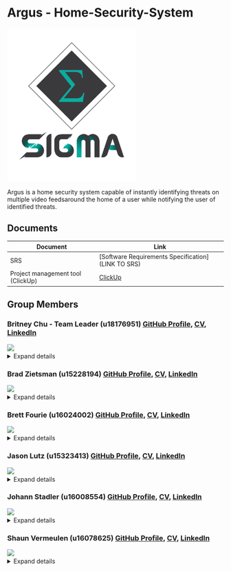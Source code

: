 # Argus - Home-Security-System
<img src="Sigma_Logo.png" width=300/>

Argus is a home security system  capable of instantly identifying threats on multiple video feedsaround the home of a user while notifying the user of identified threats.

## Documents
| Document                         	| Link                                                                                        	|
|----------------------------------	|---------------------------------------------------------------------------------------------	|
| SRS                              	| [Software Requirements Specification](LINK TO SRS)                                      	    |
| Project management tool (ClickUp) | [ClickUp](https://app.clickup.com/2535636/v/l/s/2669690)                                      |

## Group Members

### Britney Chu - Team Leader (u18176951) [GitHub Profile](https://github.com/BritneyChu), [CV](https://britneychu.github.io/), [LinkedIn](https://www.linkedin.com/in/britney-chu-ab434a1a3/)

<img src="https://github.com/BritneyChu.png" width = 200/>

<details><summary>Expand details</summary>

- __Interests__: 
- __Skills__: 
- __Previous work experience__: 
- __Attitudes__: 

</details>

### Brad Zietsman (u15228194) [GitHub Profile](https://github.com/Bradford-700), [CV](https://bradford-700.github.io/online-cv), [LinkedIn](https://www.linkedin.com/in/brad-zietsman/)

<img src="https://github.com/Bradford-700.png" width = 200/>

<details><summary>Expand details</summary>

- __Interests__: 
- __Skills__: 
- __Previous work experience__:
- __Attitudes__:

</details>

### Brett Fourie (u16024002) [GitHub Profile](https://github.com/BrettFourie), [CV](https://brettfourie.github.io/online-cv/), [LinkedIn](https://www.linkedin.com/in/brett-fourie-949021192/)

<img src="https://github.com/BrettFourie.png" width = 200/>

<details><summary>Expand details</summary>

- __Interests__: Gym, Gaming, Technology and Reading
- __Skills__:  Java, C++, x86 Assembly, HTML, CSS, JavaScript, PHP, Android Development and UI/UX Design
- __Previous Work Experience__: No formal work experience
- __Attitudes__: Hard working, positive, dedicated and punctual

</details>

### Jason Lutz (u15323413) [GitHub Profile](https://github.com/jay-lutz), [CV](https://jay-lutz.github.io), [LinkedIn]()

<img src="https://github.com/jay-lutz.png" width = 200/>

<details><summary>Expand details</summary>

- __Interests__: 
- __Skills__: 
- __Previous work experience__:
- __Attitudes__:

</details>

### Johann Stadler (u16008554) [GitHub Profile](https://github.com/JohannSS), [CV](https://johannss.github.io/my_online_CV), [LinkedIn](https://www.linkedin.com/in/johann-stadler-0064251a9/)

<img src="https://github.com/JohannSS.png" width = 200/>

<details><summary>Expand details</summary>

- __Interests__: Trail running, Motor sports, CNC machining, 3D printing
- __Skills__: Java, C++, Assembler, HTML, CSS, JavaScript, Android and MySQL
- __Previous work experience__: No formal work experience, 5 years of University level programming experience.
- __Attitudes__: Dedicated, hard worker, perfectionist, creative and positive.

</details> 

### Shaun Vermeulen (u16078625) [GitHub Profile](https://github.com/ShaunVermeulen), [CV](https://shaunvermeulen.github.io), [LinkedIn](https://www.linkedin.com/in/shaun-vermeulen-a617161a4)

<img src="https://github.com/ShaunVermeulen.png" width = 200/>

<details><summary>Expand details</summary>

- __Interests__: Gaming, Fishing, Camping
- __Skills__: Java, C++, HTML, CSS, PHP, x86 Assembly, Android, MySQL
- __Previous work experience__: No formal work experience. I am currently a student at the University of Pretoria enrolled for BSc Computer Science
- __Attitudes__: Determinated, Positive, Hard Working, Dedicated 

</details> 
